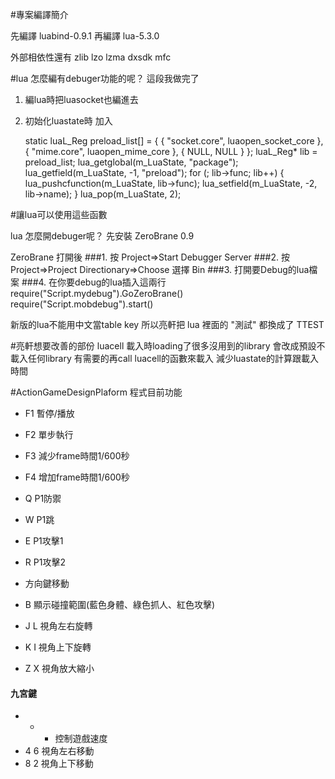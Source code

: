 #專案編譯簡介

先編譯 luabind-0.9.1
再編譯 lua-5.3.0

外部相依性還有
zlib lzo lzma dxsdk mfc

#lua 怎麼編有debuger功能的呢？
這段我做完了
1. 編lua時把luasocket也編進去
2. 初始化luastate時
加入
    
	static luaL_Reg preload_list[] = {
    	{ "socket.core", luaopen_socket_core },
    	{ "mime.core", luaopen_mime_core },
    	{ NULL, NULL }
    };
    luaL_Reg* lib = preload_list;
    lua_getglobal(m_LuaState, "package");
    lua_getfield(m_LuaState, -1, "preload");
    for (; lib->func; lib++)
    {
    	lua_pushcfunction(m_LuaState, lib->func);
    	lua_setfield(m_LuaState, -2, lib->name);
    }
    lua_pop(m_LuaState, 2);

#讓lua可以使用這些函數

lua 怎麼開debuger呢？
先安裝 ZeroBrane 0.9

ZeroBrane 打開後
###1. 按 Project=>Start Debugger Server
###2. 按 Project=>Project Directionary=>Choose
選擇 Bin 
###3. 打開要Debug的lua檔案
###4.  在你要debug的lua插入這兩行
require("Script.mydebug").GoZeroBrane()
require("Script.mobdebug").start()
   

新版的lua不能用中文當table key
所以亮軒把 lua 裡面的 "測試" 都換成了 TTEST

   
#亮軒想要改善的部份
	luacell 載入時loading了很多沒用到的library
	會改成預設不載入任何library
	有需要的再call luacell的函數來載入
	減少luastate的計算跟載入時間
   
#ActionGameDesignPlaform 程式目前功能

- F1 暫停/播放 
- F2 單步執行
- F3 減少frame時間1/600秒
- F4 增加frame時間1/600秒

- Q P1防禦
- W P1跳
- E P1攻擊1
- R P1攻擊2
- 方向鍵移動


- B 顯示碰撞範圍(藍色身體、綠色抓人、紅色攻擊)

- J L 視角左右旋轉
- K I 視角上下旋轉
- Z X 視角放大縮小

#### 九宮鍵
- + - 控制遊戲速度
- 4 6 視角左右移動
- 8 2 視角上下移動

